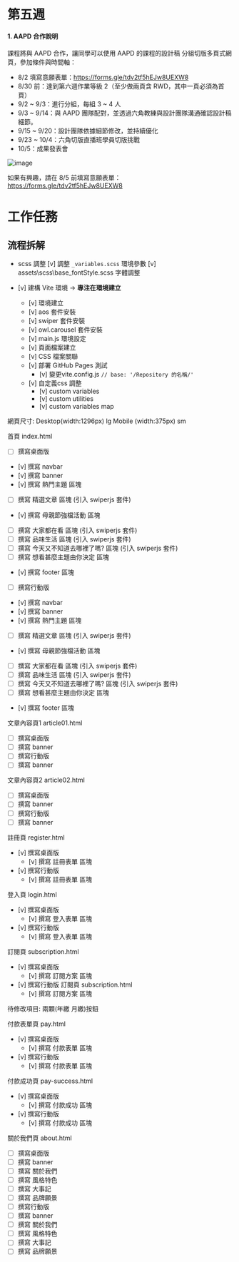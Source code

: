 # 第五週

#### 1. AAPD 合作說明

課程將與 AAPD 合作，讓同學可以使用 AAPD 的課程的設計稿
分組切版多頁式網頁，參加條件與時間軸：

- 8/2 填寫意願表單：https://forms.gle/tdv2tf5hEJw8UEXW8
- 8/30 前：達到第六週作業等級 2（至少做兩頁含 RWD，其中一頁必須為首頁）
- 9/2 ~ 9/3：進行分組，每組 3 ~ 4 人
- 9/3 ~ 9/14：與 AAPD 團隊配對，並透過六角教練與設計團隊溝通確認設計稿細節。
- 9/15 ~ 9/20：設計團隊依據細節修改，並持續優化
- 9/23 ~ 10/4：六角切版直播班學員切版挑戰
- 10/5：成果發表會

![image](https://hackmd.io/_uploads/H1P5nxqYA.png)


如果有興趣，請在 8/5 前填寫意願表單：https://forms.gle/tdv2tf5hEJw8UEXW8



# 工作任務

## 流程拆解

- scss 調整
[v] 調整 `_variables.scss` 環境參數
[v] assets\scss\base\_fontStyle.scss 字體調整

- [v]  建構 Vite 環境 → **專注在環境建立**
  - [v]  環境建立
  - [v]  aos 套件安裝
  - [v]  swiper 套件安裝
  - [v]  owl.carousel 套件安裝
  - [v]  main.js 環境設定
  - [v]  頁面檔案建立
  - [v]  CSS 檔案關聯
  - [v]  部署 GitHub Pages 測試
    - [v]  變更vite.config.js `// base: '/Repository 的名稱/'`
  - [v] 自定義css 調整
    - [v] custom variables
    - [v] custom utilities
    - [v] custom variables map
  
網頁尺寸: 
  Desktop(width:1296px) lg
  Mobile (width:375px) sm

首頁 index.html

- [ ]  撰寫桌面版
  - [v]  撰寫 navbar
  - [v]  撰寫 banner
  - [v]  撰寫 熱門主題 區塊
  - [ ]  撰寫 精選文章 區塊 (引入 swiperjs 套件)
  - [v]  撰寫 母親節強檔活動 區塊
  - [ ]  撰寫 大家都在看 區塊 (引入 swiperjs 套件)
  - [ ]  撰寫 品味生活 區塊 (引入 swiperjs 套件)
  - [ ]  撰寫 今天又不知道去哪裡了嗎? 區塊 (引入 swiperjs 套件)
  - [ ]  撰寫 想看甚麼主題由你決定 區塊
  - [v]  撰寫 footer 區塊

- [ ]  撰寫行動版
  - [v]  撰寫 navbar
  - [v]  撰寫 banner
  - [v]  撰寫 熱門主題 區塊
  - [ ]  撰寫 精選文章 區塊 (引入 swiperjs 套件)
  - [v]  撰寫 母親節強檔活動 區塊
  - [ ]  撰寫 大家都在看 區塊 (引入 swiperjs 套件)
  - [ ]  撰寫 品味生活 區塊 (引入 swiperjs 套件)
  - [ ]  撰寫 今天又不知道去哪裡了嗎? 區塊 (引入 swiperjs 套件)
  - [ ]  撰寫 想看甚麼主題由你決定 區塊
  - [v]  撰寫 footer 區塊

文章內容頁1  article01.html

- [ ]  撰寫桌面版
  - [ ]  撰寫 banner
- [ ]  撰寫行動版
  - [ ]  撰寫 banner

文章內容頁2  article02.html

- [ ]  撰寫桌面版
  - [ ]  撰寫 banner
- [ ]  撰寫行動版
  - [ ]  撰寫 banner

註冊頁  register.html

- [v]  撰寫桌面版
  - [v]  撰寫 註冊表單 區塊
- [v]  撰寫行動版
  - [v]  撰寫 註冊表單 區塊

登入頁 login.html

- [v]  撰寫桌面版
  - [v]  撰寫 登入表單 區塊
- [v]  撰寫行動版
  - [v]  撰寫 登入表單  區塊

訂閱頁  subscription.html

- [v]  撰寫桌面版
  - [v]  撰寫 訂閱方案 區塊
- [v]  撰寫行動版 訂閱頁  subscription.html 
  - [v]  撰寫 訂閱方案 區塊  

待修改項目: 兩顆(年繳 月繳)按鈕 

付款表單頁 pay.html

- [v]  撰寫桌面版
  - [v]  撰寫 付款表單 區塊  
- [v]  撰寫行動版
  - [v]  撰寫 付款表單 區塊
  
付款成功頁 pay-success.html

- [v]  撰寫桌面版
  - [v]  撰寫 付款成功 區塊  
- [v]  撰寫行動版
  - [v]  撰寫 付款成功 區塊


關於我們頁 about.html

- [ ]  撰寫桌面版
  - [ ]  撰寫 banner
  - [ ]  撰寫 關於我們
  - [ ]  撰寫 風格特色
  - [ ]  撰寫 大事記
  - [ ]  撰寫 品牌願景  
- [ ]  撰寫行動版
  - [ ]  撰寫 banner
  - [ ]  撰寫 關於我們
  - [ ]  撰寫 風格特色
  - [ ]  撰寫 大事記
  - [ ]  撰寫 品牌願景
